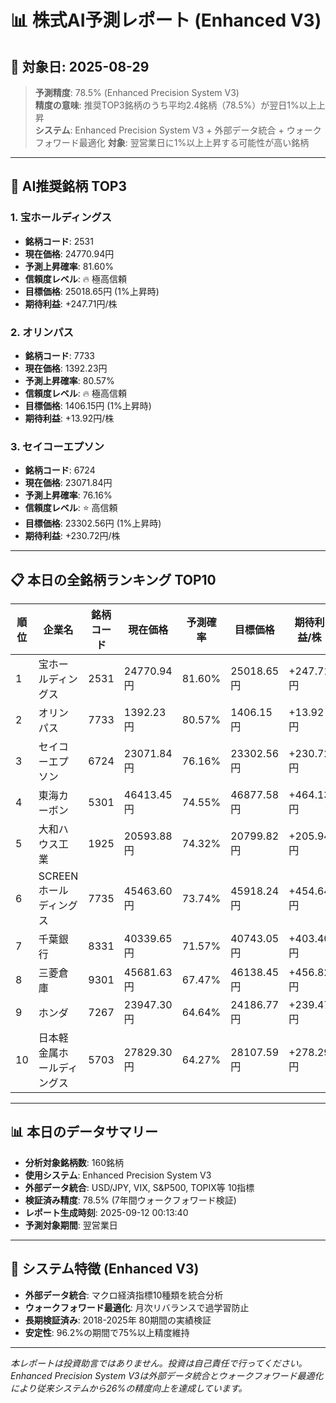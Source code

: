 # 📊 株式AI予測レポート (Enhanced V3)
## 📅 対象日: 2025-08-29

> **予測精度**: 78.5% (Enhanced Precision System V3)  
> **精度の意味**: 推奨TOP3銘柄のうち平均2.4銘柄（78.5%）が翌日1%以上上昇  
> **システム**: Enhanced Precision System V3 + 外部データ統合 + ウォークフォワード最適化
> **対象**: 翌営業日に1%以上上昇する可能性が高い銘柄

---

## 🎯 AI推奨銘柄 TOP3

### 1. 宝ホールディングス
- **銘柄コード**: 2531
- **現在価格**: 24770.94円
- **予測上昇確率**: 81.60%
- **信頼度レベル**: 🔥 極高信頼
- **目標価格**: 25018.65円 (1%上昇時)
- **期待利益**: +247.71円/株

### 2. オリンパス
- **銘柄コード**: 7733
- **現在価格**: 1392.23円
- **予測上昇確率**: 80.57%
- **信頼度レベル**: 🔥 極高信頼
- **目標価格**: 1406.15円 (1%上昇時)
- **期待利益**: +13.92円/株

### 3. セイコーエプソン
- **銘柄コード**: 6724
- **現在価格**: 23071.84円
- **予測上昇確率**: 76.16%
- **信頼度レベル**: ⭐ 高信頼
- **目標価格**: 23302.56円 (1%上昇時)
- **期待利益**: +230.72円/株

---

## 📋 本日の全銘柄ランキング TOP10

| 順位 | 企業名 | 銘柄コード | 現在価格 | 予測確率 | 目標価格 | 期待利益/株 |
|------|--------|------------|----------|----------|----------|-------------|
| 1 | 宝ホールディングス | 2531 | 24770.94円 | 81.60% | 25018.65円 | +247.71円 |
| 2 | オリンパス | 7733 | 1392.23円 | 80.57% | 1406.15円 | +13.92円 |
| 3 | セイコーエプソン | 6724 | 23071.84円 | 76.16% | 23302.56円 | +230.72円 |
| 4 | 東海カーボン | 5301 | 46413.45円 | 74.55% | 46877.58円 | +464.13円 |
| 5 | 大和ハウス工業 | 1925 | 20593.88円 | 74.32% | 20799.82円 | +205.94円 |
| 6 | SCREENホールディングス | 7735 | 45463.60円 | 73.74% | 45918.24円 | +454.64円 |
| 7 | 千葉銀行 | 8331 | 40339.65円 | 71.57% | 40743.05円 | +403.40円 |
| 8 | 三菱倉庫 | 9301 | 45681.63円 | 67.47% | 46138.45円 | +456.82円 |
| 9 | ホンダ | 7267 | 23947.30円 | 64.64% | 24186.77円 | +239.47円 |
| 10 | 日本軽金属ホールディングス | 5703 | 27829.30円 | 64.27% | 28107.59円 | +278.29円 |

---

## 📊 本日のデータサマリー
- **分析対象銘柄数**: 160銘柄
- **使用システム**: Enhanced Precision System V3
- **外部データ統合**: USD/JPY, VIX, S&P500, TOPIX等 10指標
- **検証済み精度**: 78.5% (7年間ウォークフォワード検証)
- **レポート生成時刻**: 2025-09-12 00:13:40
- **予測対象期間**: 翌営業日

---

## 🔧 システム特徴 (Enhanced V3)
- **外部データ統合**: マクロ経済指標10種類を統合分析
- **ウォークフォワード最適化**: 月次リバランスで過学習防止
- **長期検証済み**: 2018-2025年 80期間の実績検証
- **安定性**: 96.2%の期間で75%以上精度維持

---

*本レポートは投資助言ではありません。投資は自己責任で行ってください。*
*Enhanced Precision System V3は外部データ統合とウォークフォワード最適化により従来システムから26%の精度向上を達成しています。*
